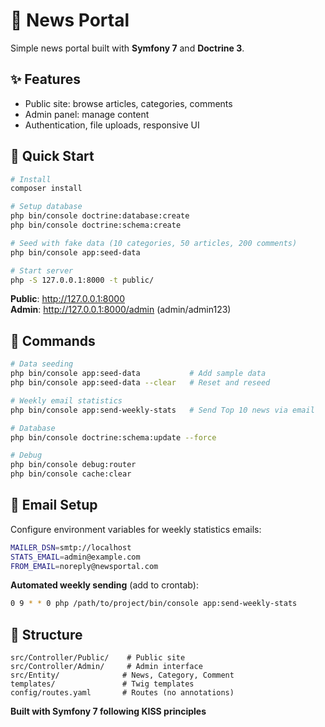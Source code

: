 # 📰 News Portal

Simple news portal built with **Symfony 7** and **Doctrine 3**.

## ✨ Features

- Public site: browse articles, categories, comments
- Admin panel: manage content
- Authentication, file uploads, responsive UI

## 🚀 Quick Start

```bash
# Install
composer install

# Setup database
php bin/console doctrine:database:create
php bin/console doctrine:schema:create

# Seed with fake data (10 categories, 50 articles, 200 comments)
php bin/console app:seed-data

# Start server
php -S 127.0.0.1:8000 -t public/
```

**Public**: http://127.0.0.1:8000  
**Admin**: http://127.0.0.1:8000/admin (admin/admin123)

## 🔧 Commands

```bash
# Data seeding
php bin/console app:seed-data           # Add sample data
php bin/console app:seed-data --clear   # Reset and reseed

# Weekly email statistics
php bin/console app:send-weekly-stats   # Send Top 10 news via email

# Database
php bin/console doctrine:schema:update --force

# Debug
php bin/console debug:router
php bin/console cache:clear
```

## 📧 Email Setup

Configure environment variables for weekly statistics emails:
```bash
MAILER_DSN=smtp://localhost
STATS_EMAIL=admin@example.com
FROM_EMAIL=noreply@newsportal.com
```

**Automated weekly sending** (add to crontab):
```bash
0 9 * * 0 php /path/to/project/bin/console app:send-weekly-stats
```

## 📁 Structure

```
src/Controller/Public/    # Public site
src/Controller/Admin/     # Admin interface  
src/Entity/              # News, Category, Comment
templates/               # Twig templates
config/routes.yaml       # Routes (no annotations)
```

**Built with Symfony 7 following KISS principles** 